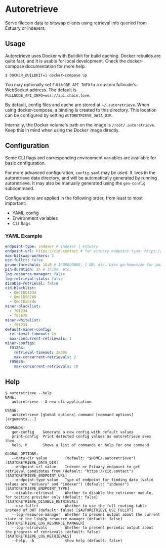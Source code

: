 # Autoretrieve

Serve filecoin data to bitswap clients using retrieval info queried from Estuary
or indexers.

## Usage

Autoretrieve uses Docker with Buildkit for build caching. Docker rebuilds are
quite fast, and it is usable for local development. Check the docker-compose
documentation for more help.

```console
$ DOCKER_BUILDKIT=1 docker-compose up
```

You may optionally set `FULLNODE_API_INFO` to a custom fullnode's WebSocket
address. The default is `FULLNODE_API_INFO=wss://api.chain.love`.

By default, config files and cache are stored at `~/.autoretrieve`. When using
docker-compose, a binding is created to this directory. This location can be
configured by setting `AUTORETRIEVE_DATA_DIR`.

Internally, the Docker volume's path on the image is `/root/.autoretrieve`. Keep
this in mind when using the Docker image directly.

## Configuration

Some CLI flags and corresponding environment variables are available for basic configuration.

For more advanced configuration, `config.yaml` may be used. It lives in the autoretrieve data directory, and will be automatically generated by running autoretrieve. It may also be manually generated using the `gen-config` subcommand.

Configurations are applied in the following order, from least to most important:
- YAML config
- Environment variables
- CLI flags

### YAML Example

```yaml
endpoint-type: indexer # indexer | estuary
endpoint-url: https://cid.contact # for estuary endpoint-type: https://api.estuary.tech/retrieval-candidates
max-bitswap-workers: 1
use-fullrt: false
prune-threshold: 1GiB # 1000000000, 1 GB, etc. Uses go-humanize for parsing. Table of valid byte sizes can be found here: https://github.com/dustin/go-humanize/blob/v1.0.0/bytes.go#L34-L62
pin-duration: 1h # 1h30m, etc.
log-resource-manager: false
log-retrieval-stats: false
disable-retrieval: false
cid-blacklist:
  - QmCID01234
  - QmCID56789
  - QmCIDabcde
miner-blacklist:
  - f01234
  - f05678
miner-whitelist:
  - f01234
default-miner-config:
  retrieval-timeout: 1m
  max-concurrent-retrievals: 1
miner-configs:
  f01234:
    retrieval-timeout: 2m30s
    max-concurrent-retrievals: 2
  f05678:
    max-concurrent-retrievals: 10
```

## Help
```console
$ autoretrieve --help
NAME:
   autoretrieve - A new cli application

USAGE:
   autoretrieve [global options] command [command options] [arguments...]

COMMANDS:
   gen-config    Generate a new config with default values
   print-config  Print detected config values as autoretrieve sees them
   help, h       Shows a list of commands or help for one command

GLOBAL OPTIONS:
   --data-dir value        (default: "$HOME/.autoretrieve") [$AUTORETRIEVE_DATA_DIR]
   --endpoint-url value    Indexer or Estuary endpoint to get retrieval candidates from (default: "https://cid.contact") [$AUTORETRIEVE_ENDPOINT_URL]
   --endpoint-type value   Type of endpoint for finding data (valid values are "estuary" and "indexer") (default: "indexer") [$AUTORETRIEVE_ENDPOINT_TYPE]
   --disable-retrieval     Whether to disable the retriever module, for testing provider only (default: false) [$AUTORETRIEVE_DISABLE_RETRIEVAL]
   --use-fullrt            Whether to use the full routing table instead of DHT (default: false) [$AUTORETRIEVE_USE_FULLRT]
   --log-resource-manager  Whether to present output about the current state of the libp2p resource manager (default: false) [$AUTORETRIEVE_LOG_RESOURCE_MANAGER]
   --log-retrievals        Whether to present periodic output about the progress of retrievals (default: false) [$AUTORETRIEVE_LOG_RETRIEVALS]
   --help, -h              show help (default: false)
```
